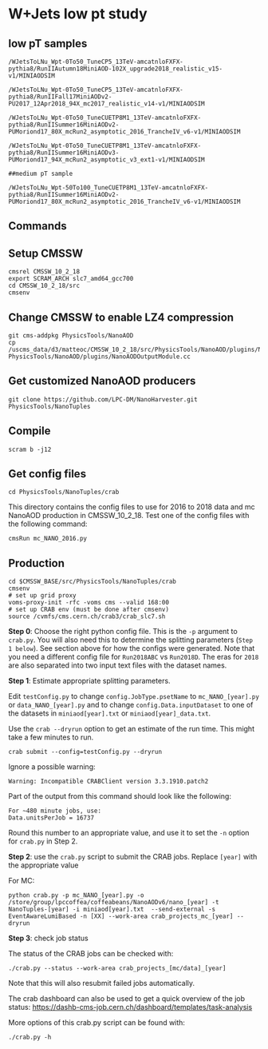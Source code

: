 # W+Jets low pt study

## low pT samples
    /WJetsToLNu_Wpt-0To50_TuneCP5_13TeV-amcatnloFXFX-pythia8/RunIIAutumn18MiniAOD-102X_upgrade2018_realistic_v15-v1/MINIAODSIM

    /WJetsToLNu_Wpt-0To50_TuneCP5_13TeV-amcatnloFXFX-pythia8/RunIIFall17MiniAODv2-PU2017_12Apr2018_94X_mc2017_realistic_v14-v1/MINIAODSIM

    /WJetsToLNu_Wpt-0To50_TuneCUETP8M1_13TeV-amcatnloFXFX-pythia8/RunIISummer16MiniAODv2-PUMoriond17_80X_mcRun2_asymptotic_2016_TrancheIV_v6-v1/MINIAODSIM

    /WJetsToLNu_Wpt-0To50_TuneCUETP8M1_13TeV-amcatnloFXFX-pythia8/RunIISummer16MiniAODv3-PUMoriond17_94X_mcRun2_asymptotic_v3_ext1-v1/MINIAODSIM

    ##medium pT sample

    /WJetsToLNu_Wpt-50To100_TuneCUETP8M1_13TeV-amcatnloFXFX-pythia8/RunIISummer16MiniAODv2-PUMoriond17_80X_mcRun2_asymptotic_2016_TrancheIV_v6-v1/MINIAODSIM

## Commands

## Setup CMSSW
````console
cmsrel CMSSW_10_2_18
export SCRAM_ARCH slc7_amd64_gcc700
cd CMSSW_10_2_18/src
cmsenv
````

## Change CMSSW to enable LZ4 compression
````console
git cms-addpkg PhysicsTools/NanoAOD
cp /uscms_data/d3/matteoc/CMSSW_10_2_18/src/PhysicsTools/NanoAOD/plugins/NanoAODOutputModule.cc PhysicsTools/NanoAOD/plugins/NanoAODOutputModule.cc
````
## Get customized NanoAOD producers
````console
git clone https://github.com/LPC-DM/NanoHarvester.git PhysicsTools/NanoTuples
````
## Compile
````console
scram b -j12
````
## Get config files
````console
cd PhysicsTools/NanoTuples/crab
````
This directory contains the config files to use for 2016 to 2018 data and mc NanoAOD production in CMSSW_10_2_18. Test one of the config files with the following command:
````console
cmsRun mc_NANO_2016.py
````

## Production
````console
cd $CMSSW_BASE/src/PhysicsTools/NanoTuples/crab
cmsenv
# set up grid proxy
voms-proxy-init -rfc -voms cms --valid 168:00
# set up CRAB env (must be done after cmsenv)
source /cvmfs/cms.cern.ch/crab3/crab_slc7.sh
````

**Step 0**: Choose the right python config file. This is the `-p` argument to `crab.py`. You will also need this to determine the splitting parameters (`Step 1 below`). See section above for how the configs were generated. Note that you need a different config file for `Run2018ABC` vs `Run2018D`. The eras for `2018` are also separated into two input text files with the dataset names.

**Step 1**: Estimate appropriate splitting parameters.

Edit `testConfig.py` to change `config.JobType.psetName` to `mc_NANO_[year].py` or `data_NANO_[year].py` and to change `config.Data.inputDataset` to one of the datasets in `miniaod[year].txt` or `miniaod[year]_data.txt`.

Use the `crab --dryrun` option to get an estimate of the run time. This might take a few minutes to run.

````console
crab submit --config=testConfig.py --dryrun
````
Ignore a possible warning:

`Warning: Incompatible CRABClient version 3.3.1910.patch2`

Part of the output from this command should look like the following:

    For ~480 minute jobs, use:
    Data.unitsPerJob = 16737

Round this number to an appropriate value, and use it to set the `-n` option for `crab.py` in Step 2.

**Step 2**: use the `crab.py` script to submit the CRAB jobs. Replace `[year]` with the appropriate value

For MC:
````console
python crab.py -p mc_NANO_[year].py -o /store/group/lpccoffea/coffeabeans/NanoAODv6/nano_[year] -t NanoTuples-[year] -i miniaod[year].txt  --send-external -s EventAwareLumiBased -n [XX] --work-area crab_projects_mc_[year] --dryrun
````

**Step 3**: check job status

The status of the CRAB jobs can be checked with:
````console
./crab.py --status --work-area crab_projects_[mc/data]_[year]
````
Note that this will also resubmit failed jobs automatically.

The crab dashboard can also be used to get a quick overview of the job status: https://dashb-cms-job.cern.ch/dashboard/templates/task-analysis

More options of this crab.py script can be found with:

````console
./crab.py -h
````
